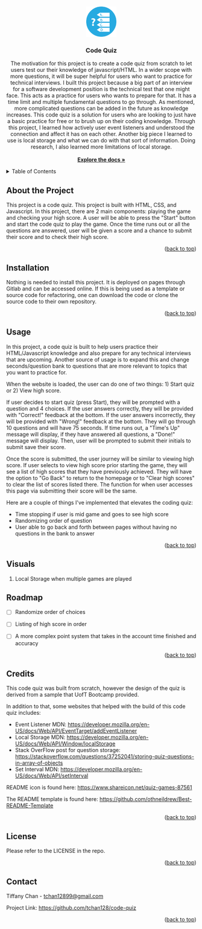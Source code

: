 <br />
<div align="center">
    <a href="https://github.com/tchan128/code-quiz"><img src="./assets/quiz-icon.png" alt="Logo" width="80" height="80"></a>
    <h3 align="center">Code Quiz</h3>
    <p align="center">
        The motivation for this project is to create a code quiz from scratch to let users test our their knowledge of javascript/HTML. In a wider scope with more questions, it will be super helpful for users who want to practice for technical interviews. I built this project because a big part of an interview for a software development position is the technical test that one might face. This acts as a practice for users who wants to prepare for that. It has a time limit and multiple fundamental questions to go through. As mentioned, more complicated questions can be added in the future as knowledge increases. This code quiz is a solution for users who are looking to just have a basic practice for free or to brush up on their coding knowledge. Through this project, I learned how actively user event listeners and understood the connection and affect it has on each other. Another big piece I learned to use is local storage and what we can do with that sort of information. Doing research, I also learned more limitations of local storage. 
        <br/>
        <br/>
        <a href="https://github.com/tchan128/code-quiz"><strong>Explore the docs »</strong></a>
    </p>
</div>

<details>
  <summary>Table of Contents</summary>
  <ol>
    <li><a href="#about-the-project">About The Project</a></li>
    <li><a href="#installation">Installation</a></li>
    <li><a href="#usage">Usage</a></li>
    <li><a href="#visuals">Visuals</a></li>
    <li><a href="#roadmap">Roadmap</a></li>
    <li><a href="#credits">Credits</a></li>
    <li><a href="#license">License</a></li>
    <li><a href="#contact">Contact</a></li>
  </ol>
</details>

## About the Project

This project is a code quiz. This project is built with HTML, CSS, and Javascript. In this project, there are 2 main components: playing the game and checking your high score. A user will be able to press the "Start" button and start the code quiz to play the game. Once the time runs out or all the questions are answered, user will be given a score and a chance to submit their score and to check their high score. 

<p align="right">(<a href="#readme-top">back to top</a>)</p>

## Installation

Nothing is needed to install this project. It is deployed on pages through Gitlab and can be accessed online. If this is being used as a template or source code for refactoring, one can download the code or clone the source code to their own repository.

<p align="right">(<a href="#readme-top">back to top</a>)</p>
 
## Usage

In this project, a code quiz is built to help users practice their HTML/Javascript knowledge and also prepare for any technical interviews that are upcoming. Another source of usage is to expand this and change seconds/question bank to questions that are more relevant to topics that you want to practice for. 

When the website is loaded, the user can do one of two things: 1) Start quiz or 2) View high score. 

If user decides to start quiz (press Start), they will be prompted with a question and 4 choices. If the user answers correctly, they will be provided with "Correct!" feedback at the bottom. If the user answers incorrectly, they will be provided with "Wrong!" feedback at the bottom. They will go through 10 questions and will have 75 seconds. If time runs out, a "Time's Up" message will display, if they have answered all questions, a "Done!" message will display. Then, user will be prompted to submit their initials to submit save their score. 

Once the score is submitted, the user journey will be similar to viewing high score. If user selects to view high score prior starting the game, they will see a list of high scores that they have previously achieved. They will have the option to "Go Back" to return to the homepage or to "Clear high scores" to clear the list of scores listed there. The function for when user accesses this page via submitting their score will be the same. 

Here are a couple of things I've implemented that elevates the coding quiz:

- Time stopping if user is mid game and goes to see high score 
- Randomizing order of question
- User able to go back and forth between pages without having no questions in the bank to answer


<p align="right">(<a href="#readme-top">back to top</a>)</p>

## Visuals

1. Local Storage when multiple games are played 

## Roadmap

- [ ] Randomize order of choices
- [ ] Listing of high score in order
- [ ] A more complex point system that takes in the account time finished and accuracy 


<p align="right">(<a href="#readme-top">back to top</a>)</p>

## Credits

This code quiz was built from scratch, however the design of the quiz is derived from a sample that UofT Bootcamp provided. 

In addition to that, some websites that helped with the build of this code quiz includes:

- Event Listener MDN: https://developer.mozilla.org/en-US/docs/Web/API/EventTarget/addEventListener
- Local Storage MDN: https://developer.mozilla.org/en-US/docs/Web/API/Window/localStorage
- Stack OverFlow post for question storage: https://stackoverflow.com/questions/37252041/storing-quiz-questions-in-array-of-objects
- Set Interval MDN: https://developer.mozilla.org/en-US/docs/Web/API/setInterval

README icon is found here: https://www.shareicon.net/quiz-games-87561

The README template is found here: https://github.com/othneildrew/Best-README-Template

<p align="right">(<a href="#readme-top">back to top</a>)</p>

## License

Please refer to the LICENSE in the repo.

<p align="right">(<a href="#readme-top">back to top</a>)</p>

## Contact

Tiffany Chan - tchan12899@gmail.com

Project Link: https://github.com/tchan128/code-quiz

<p align="right">(<a href="#readme-top">back to top</a>)</p>
